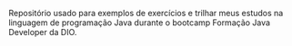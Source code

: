 Repositório usado para exemplos de exercícios e trilhar meus estudos na linguagem de programação Java durante o bootcamp Formação Java Developer da DIO.
